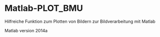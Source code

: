 Matlab-PLOT_BMU
===============

Hilfreiche Funktion zum Plotten von Bildern zur Bildverarbeitung mit Matlab

Matlab version 2014a
